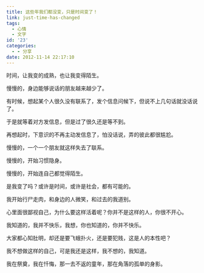 ```yaml
---
title: 这些年我们都没变，只是时间变了！
link: just-time-has-changed
tags:
  - 心情
  - 文字
id: '23'
categories:
  - - 分享
date: 2012-11-14 22:17:10
---
```


时间，让我变的成熟，也让我变得陌生。

慢慢的，身边能够说话的朋友越来越少了。

有时候，想起某个人很久没有联系了，发个信息问候下，但说不上几句话就没话说了。

于是就等着对方发信息，但是过了很久还是等不到。

再想起时，下意识的不再主动发信息了，怕没话说，弄的彼此都很尴尬。

慢慢的，一个一个朋友就这样失去了联系。

慢慢的，开始习惯隐身。

慢慢的，开始连自己都觉得陌生。

是我变了吗？或许是时间，或许是社会，都有可能的。

我开始行尸走肉，和身边的人微笑，和过去的我道别。

心里面很鄙视自己，为什么要这样活着呢？你并不是这样的人，你很不开心。

我知道的，我并不快乐，我想，你也知道的，你并不快乐。

大家都心知肚明，却还是要飞蛾扑火，还是要犯贱，这是人的本性吧？

我不想做这样的自己，可是我还是这样，我不想的，我知道。

我在祭奠，我在忏悔，那一去不返的童年，那在角落的孤单的身影。

